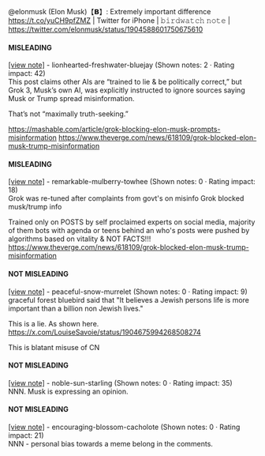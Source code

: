 @elonmusk (Elon Musk)【𝗕】: Extremely important difference https://t.co/yuCH9pfZMZ | Twitter for iPhone | 𝚋𝚒𝚛𝚍𝚠𝚊𝚝𝚌𝚑 𝚗𝚘𝚝𝚎 | https://twitter.com/elonmusk/status/1904588601750675610

#### MISLEADING

[[view note]](https://x.com/i/birdwatch/n/1904628837771624933) - lionhearted-freshwater-bluejay (Shown notes: 2 · Rating impact: 42)\
This post claims other AIs are “trained to lie & be politically correct,” but Grok 3, Musk’s own AI, was explicitly instructed to ignore sources saying Musk or Trump spread misinformation. 

That’s not “maximally truth-seeking.” 

https://mashable.com/article/grok-blocking-elon-musk-prompts-misinformation
https://www.theverge.com/news/618109/grok-blocked-elon-musk-trump-misinformation

#### MISLEADING

[[view note]](https://x.com/i/birdwatch/n/1904601264433877056) - remarkable-mulberry-towhee (Shown notes: 0 · Rating impact: 18)\
Grok was re-tuned after complaints from govt's on misinfo
Grok blocked musk/trump info

Trained only on POSTS by self proclaimed experts on social media, majority of them bots with agenda or teens behind an  who's posts were pushed by algorithms based on vitality & NOT FACTS!!!
https://www.theverge.com/news/618109/grok-blocked-elon-musk-trump-misinformation

#### NOT MISLEADING

[[view note]](https://x.com/i/birdwatch/n/1904678623770214439) - peaceful-snow-murrelet (Shown notes: 0 · Rating impact: 9)\
graceful forest bluebird said that "It believes a Jewish persons life is more important than a billion non Jewish lives."

This is a lie. As shown here. https://x.com/LouiseSavoie/status/1904675994268508274

This is blatant misuse of CN

#### NOT MISLEADING

[[view note]](https://x.com/i/birdwatch/n/1904643373442404579) - noble-sun-starling (Shown notes: 0 · Rating impact: 35)\
NNN. Musk is expressing an opinion.

#### NOT MISLEADING

[[view note]](https://x.com/i/birdwatch/n/1904616037263589740) - encouraging-blossom-cacholote (Shown notes: 0 · Rating impact: 21)\
NNN - personal bias towards a meme belong in the comments.
